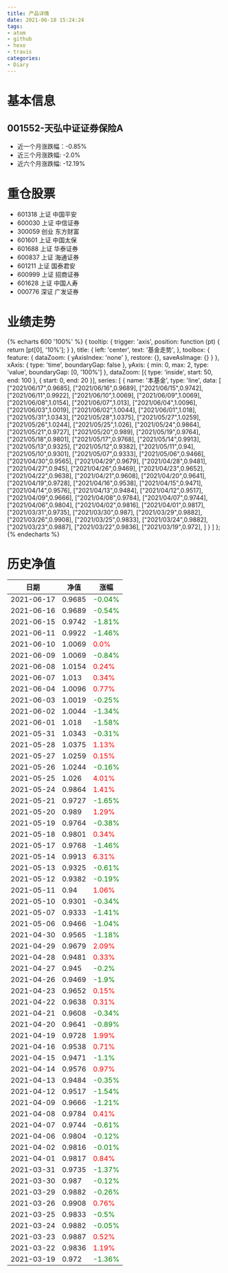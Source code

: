 ```yaml
---
title: 产品详情
date: 2021-06-18 15:24:24
tags:
- atom
- github
- hexo
- travis
categories:
- Diary
---
```


# 基本信息
## 001552-天弘中证证券保险A
- 近一个月涨跌幅：-0.85%
- 近三个月涨跌幅: -2.0%
- 近六个月涨跌幅: -12.19%

# 重仓股票
- 601318 上证 中国平安
- 600030 上证 中信证券
- 300059 创业 东方财富
- 601601 上证 中国太保
- 601688 上证 华泰证券
- 600837 上证 海通证券
- 601211 上证 国泰君安
- 600999 上证 招商证券
- 601628 上证 中国人寿
- 000776 深证 广发证券
# 业绩走势

{% echarts 600 '100%' %}
{
  tooltip: {
        trigger: 'axis',
        position: function (pt) {
            return [pt[0], '10%'];
        }
    },
    title: {
        left: 'center',
        text: '基金走势',
    },
    toolbox: {
        feature: {
            dataZoom: {
                yAxisIndex: 'none'
            },
            restore: {},
            saveAsImage: {}
        }
    },
    xAxis: {
        type: 'time',
        boundaryGap: false
    },
    yAxis: {
        min: 0,
        max: 2,
        type: 'value',
        boundaryGap: [0, '100%']
    },
    dataZoom: [{
        type: 'inside',
        start: 50,
        end: 100
    }, {
        start: 0,
        end: 20
    }],
    series: [
        {
            name: '本基金',
            type: 'line',
            data: [
["2021/06/17",0.9685],
["2021/06/16",0.9689],
["2021/06/15",0.9742],
["2021/06/11",0.9922],
["2021/06/10",1.0069],
["2021/06/09",1.0069],
["2021/06/08",1.0154],
["2021/06/07",1.013],
["2021/06/04",1.0096],
["2021/06/03",1.0019],
["2021/06/02",1.0044],
["2021/06/01",1.018],
["2021/05/31",1.0343],
["2021/05/28",1.0375],
["2021/05/27",1.0259],
["2021/05/26",1.0244],
["2021/05/25",1.026],
["2021/05/24",0.9864],
["2021/05/21",0.9727],
["2021/05/20",0.989],
["2021/05/19",0.9764],
["2021/05/18",0.9801],
["2021/05/17",0.9768],
["2021/05/14",0.9913],
["2021/05/13",0.9325],
["2021/05/12",0.9382],
["2021/05/11",0.94],
["2021/05/10",0.9301],
["2021/05/07",0.9333],
["2021/05/06",0.9466],
["2021/04/30",0.9565],
["2021/04/29",0.9679],
["2021/04/28",0.9481],
["2021/04/27",0.945],
["2021/04/26",0.9469],
["2021/04/23",0.9652],
["2021/04/22",0.9638],
["2021/04/21",0.9608],
["2021/04/20",0.9641],
["2021/04/19",0.9728],
["2021/04/16",0.9538],
["2021/04/15",0.9471],
["2021/04/14",0.9576],
["2021/04/13",0.9484],
["2021/04/12",0.9517],
["2021/04/09",0.9666],
["2021/04/08",0.9784],
["2021/04/07",0.9744],
["2021/04/06",0.9804],
["2021/04/02",0.9816],
["2021/04/01",0.9817],
["2021/03/31",0.9735],
["2021/03/30",0.987],
["2021/03/29",0.9882],
["2021/03/26",0.9908],
["2021/03/25",0.9833],
["2021/03/24",0.9882],
["2021/03/23",0.9887],
["2021/03/22",0.9836],
["2021/03/19",0.972],
]
        }
    ]
};
{% endecharts %}

# 历史净值

| 日期 | 净值 | 涨幅 |
| --- | --- | --- |
|2021-06-17|0.9685|<font color=green>-0.04%</font>|
|2021-06-16|0.9689|<font color=green>-0.54%</font>|
|2021-06-15|0.9742|<font color=green>-1.81%</font>|
|2021-06-11|0.9922|<font color=green>-1.46%</font>|
|2021-06-10|1.0069|<font color=red>0.0%</font>|
|2021-06-09|1.0069|<font color=green>-0.84%</font>|
|2021-06-08|1.0154|<font color=red>0.24%</font>|
|2021-06-07|1.013|<font color=red>0.34%</font>|
|2021-06-04|1.0096|<font color=red>0.77%</font>|
|2021-06-03|1.0019|<font color=green>-0.25%</font>|
|2021-06-02|1.0044|<font color=green>-1.34%</font>|
|2021-06-01|1.018|<font color=green>-1.58%</font>|
|2021-05-31|1.0343|<font color=green>-0.31%</font>|
|2021-05-28|1.0375|<font color=red>1.13%</font>|
|2021-05-27|1.0259|<font color=red>0.15%</font>|
|2021-05-26|1.0244|<font color=green>-0.16%</font>|
|2021-05-25|1.026|<font color=red>4.01%</font>|
|2021-05-24|0.9864|<font color=red>1.41%</font>|
|2021-05-21|0.9727|<font color=green>-1.65%</font>|
|2021-05-20|0.989|<font color=red>1.29%</font>|
|2021-05-19|0.9764|<font color=green>-0.38%</font>|
|2021-05-18|0.9801|<font color=red>0.34%</font>|
|2021-05-17|0.9768|<font color=green>-1.46%</font>|
|2021-05-14|0.9913|<font color=red>6.31%</font>|
|2021-05-13|0.9325|<font color=green>-0.61%</font>|
|2021-05-12|0.9382|<font color=green>-0.19%</font>|
|2021-05-11|0.94|<font color=red>1.06%</font>|
|2021-05-10|0.9301|<font color=green>-0.34%</font>|
|2021-05-07|0.9333|<font color=green>-1.41%</font>|
|2021-05-06|0.9466|<font color=green>-1.04%</font>|
|2021-04-30|0.9565|<font color=green>-1.18%</font>|
|2021-04-29|0.9679|<font color=red>2.09%</font>|
|2021-04-28|0.9481|<font color=red>0.33%</font>|
|2021-04-27|0.945|<font color=green>-0.2%</font>|
|2021-04-26|0.9469|<font color=green>-1.9%</font>|
|2021-04-23|0.9652|<font color=red>0.15%</font>|
|2021-04-22|0.9638|<font color=red>0.31%</font>|
|2021-04-21|0.9608|<font color=green>-0.34%</font>|
|2021-04-20|0.9641|<font color=green>-0.89%</font>|
|2021-04-19|0.9728|<font color=red>1.99%</font>|
|2021-04-16|0.9538|<font color=red>0.71%</font>|
|2021-04-15|0.9471|<font color=green>-1.1%</font>|
|2021-04-14|0.9576|<font color=red>0.97%</font>|
|2021-04-13|0.9484|<font color=green>-0.35%</font>|
|2021-04-12|0.9517|<font color=green>-1.54%</font>|
|2021-04-09|0.9666|<font color=green>-1.21%</font>|
|2021-04-08|0.9784|<font color=red>0.41%</font>|
|2021-04-07|0.9744|<font color=green>-0.61%</font>|
|2021-04-06|0.9804|<font color=green>-0.12%</font>|
|2021-04-02|0.9816|<font color=green>-0.01%</font>|
|2021-04-01|0.9817|<font color=red>0.84%</font>|
|2021-03-31|0.9735|<font color=green>-1.37%</font>|
|2021-03-30|0.987|<font color=green>-0.12%</font>|
|2021-03-29|0.9882|<font color=green>-0.26%</font>|
|2021-03-26|0.9908|<font color=red>0.76%</font>|
|2021-03-25|0.9833|<font color=green>-0.5%</font>|
|2021-03-24|0.9882|<font color=green>-0.05%</font>|
|2021-03-23|0.9887|<font color=red>0.52%</font>|
|2021-03-22|0.9836|<font color=red>1.19%</font>|
|2021-03-19|0.972|<font color=green>-1.36%</font>|
